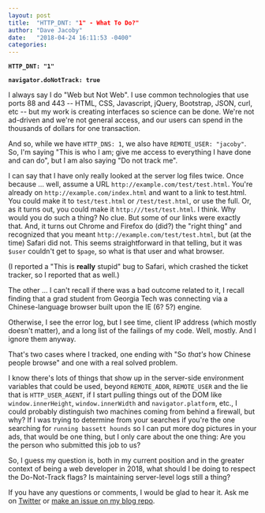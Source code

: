 ```yaml
---
layout: post
title:  "HTTP_DNT: "1" - What To Do?"
author: "Dave Jacoby"
date:   "2018-04-24 16:11:53 -0400"
categories:
---
```


**`HTTP_DNT: "1"`**

**`navigator.doNotTrack: true`**

I always say I do "Web but Not Web". I use common technologies that use ports 88 and 443 -- HTML, CSS, Javascript, jQuery, Bootstrap, JSON, curl, etc -- but my work is creating interfaces so science can be done. We're not ad-driven and we're not general access, and our users can spend in the thousands of dollars for one transaction.

And so, while we have `HTTP_DNS: 1`, we also have `REMOTE_USER: "jacoby"`. So, I'm saying "This is who I am; give me access to everything I have done and can do", but I am also saying "Do not track me".

I can say that I have only really looked at the server log files twice. Once because ... well, assume a URL `http://example.com/test/test.html`. You're already on `http://example.com/index.html` and want to a link to test.html. You could make it to `test/test.html` or `/test/test.html`, or use the full. Or, as it turns out, you could make it `http:///test/test.html`. I think. Why would you do such a thing? No clue. But some of our links were exactly that. And, it turns out Chrome and Firefox do (did?) the "right thing" and recognized that you meant `http://example.com/test/test.html`, but (at the time) Safari did not. This seems straightforward in that telling, but it was `$user` couldn't get to `$page`, so what is that user and what browser.

(I reported a "This is **really** stupid" bug to Safari, which crashed the ticket tracker, so I reported that as well.)

The other ... I can't recall if there was a bad outcome related to it, I recall finding that a grad student from Georgia Tech was connecting via a Chinese-language browser built upon the IE (6? 5?) engine.

Otherwise, I see the error log, but I see time, client IP address (which mostly doesn't matter), and a long list of the failings of my code. Well, mostly. And I ignore them anyway.

That's two cases where I tracked, one ending with "So _that's_ how Chinese people browse" and one with a real solved problem.

I know there's lots of things that show up in the server-side environment variables that could be used, beyond `REMOTE_ADDR`, `REMOTE_USER` and the lie that is `HTTP_USER_AGENT`, if I start pulling things out of the DOM like `window.innerHeight`, `window.innerWidth` and `navigator.platform`, etc., I could probably distinguish two machines coming from behind a firewall, but why? If I was trying to determine from your searches if you're the one searching for `running bassett hounds` so I can put more dog pictures in your ads, that would be one thing, but I only care about the one thing: Are you the person who submitted this job to us? 

So, I guess my question is, both in my current position and in the greater context of being a web developer in 2018, what should I be doing to respect the Do-Not-Track flags? Is maintaining server-level logs still a thing? 

If you have any questions or comments, I would be glad to hear it. Ask me on [Twitter](https://twitter.com/jacobydave) or [make an issue on my blog repo](https://github.com/jacoby/jacoby.github.io).
